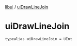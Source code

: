 [libui](README.md) / [uiDrawLineJoin](ui-draw-line-join.md)

# uiDrawLineJoin

`typealias uiDrawLineJoin = UInt`
